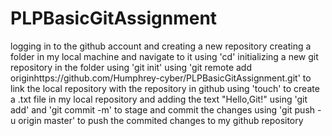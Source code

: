 # PLPBasicGitAssignment

logging in to the github account and creating a new repository
creating a folder in my local machine and navigate to it using 'cd'
initializing a new git repository in the folder using 'git init'
using 'git remote add originhttps://github.com/Humphrey-cyber/PLPBasicGitAssignment.git' to link the local repository with the repository in github
using 'touch' to create a .txt file in my local repository and adding the text "Hello,Git!"
using 'git add' and 'git commit -m' to stage and commit the changes
using 'git push -u origin master' to push the commited changes to my github repository
